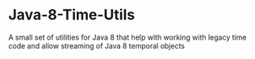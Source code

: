 # Java-8-Time-Utils
A small set of utilities for Java 8 that help with working with legacy time code and allow streaming of Java 8 temporal objects

